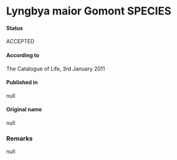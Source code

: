 Lyngbya maior Gomont SPECIES
=======

#### Status
ACCEPTED

#### According to
The Catalogue of Life, 3rd January 2011

#### Published in
null

#### Original name
null

### Remarks
null